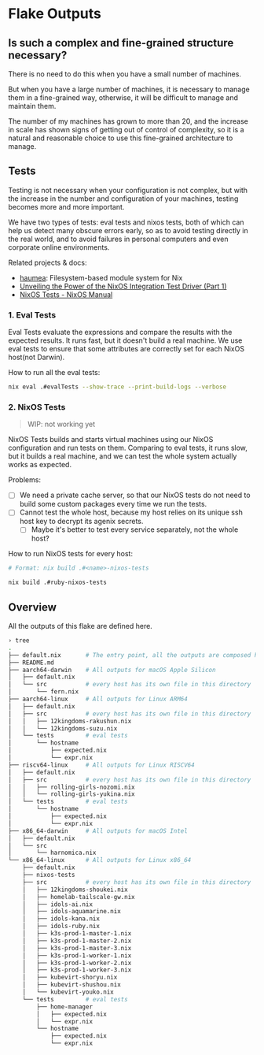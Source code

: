# Flake Outputs

## Is such a complex and fine-grained structure necessary?

There is no need to do this when you have a small number of machines.

But when you have a large number of machines, it is necessary to manage them in a fine-grained way,
otherwise, it will be difficult to manage and maintain them.

The number of my machines has grown to more than 20, 
and the increase in scale has shown signs of getting out of control of complexity,
so it is a natural and reasonable choice to use this fine-grained architecture to manage.

## Tests

Testing is not necessary when your configuration is not complex, 
but with the increase in the number and configuration of your machines, testing becomes more and more important.

We have two types of tests: eval tests and nixos tests, 
both of which can help us detect many obscure errors early, 
so as to avoid testing directly in the real world, and to avoid failures in personal computers and even corporate online environments.

Related projects & docs:

- [haumea](https://github.com/nix-community/haumea): Filesystem-based module system for Nix
- [Unveiling the Power of the NixOS Integration Test Driver (Part 1)](https://nixcademy.com/2023/10/24/nixos-integration-tests/)
- [NixOS Tests - NixOS Manual](https://nixos.org/manual/nixos/stable/#sec-nixos-tests)

### 1. Eval Tests

Eval Tests evaluate the expressions and compare the results with the expected results.
It runs fast, but it doesn't build a real machine.
We use eval tests to ensure that some attributes are correctly set for each NixOS host(not Darwin).

How to run all the eval tests:

```bash
nix eval .#evalTests --show-trace --print-build-logs --verbose
```

### 2. NixOS Tests

> WIP: not working yet

NixOS Tests builds and starts virtual machines using our NixOS configuration and run tests on them.
Comparing to eval tests, it runs slow, but it builds a real machine, and we can test the whole system actually works as expected.

Problems:

- [ ] We need a private cache server, so that our NixOS tests do not need to build some custom packages every time we run the tests.
- [ ] Cannot test the whole host, because my host relies on its unique ssh host key to decrypt its agenix secrets.
  - [ ] Maybe it's better to test every service separately, not the whole host?

How to run NixOS tests for every host:

```bash
# Format: nix build .#<name>-nixos-tests

nix build .#ruby-nixos-tests
```

## Overview

All the outputs of this flake are defined here.

```bash
› tree
.
├── default.nix       # The entry point, all the outputs are composed here.
├── README.md
├── aarch64-darwin    # All outputs for macOS Apple Silicon
│   ├── default.nix
│   └── src           # every host has its own file in this directory
│       └── fern.nix
├── aarch64-linux     # All outputs for Linux ARM64
│   ├── default.nix
│   ├── src           # every host has its own file in this directory
│   │   ├── 12kingdoms-rakushun.nix
│   │   └── 12kingdoms-suzu.nix
│   └── tests         # eval tests
│       └── hostname
│           ├── expected.nix
│           └── expr.nix
├── riscv64-linux     # All outputs for Linux RISCV64
│   ├── default.nix
│   ├── src           # every host has its own file in this directory
│   │   ├── rolling-girls-nozomi.nix
│   │   └── rolling-girls-yukina.nix
│   └── tests         # eval tests
│       └── hostname
│           ├── expected.nix
│           └── expr.nix
├── x86_64-darwin     # All outputs for macOS Intel
│   ├── default.nix
│   └── src
│       └── harnomica.nix
└── x86_64-linux      # All outputs for Linux x86_64
    ├── default.nix
    ├── nixos-tests
    ├── src           # every host has its own file in this directory
    │   ├── 12kingdoms-shoukei.nix
    │   ├── homelab-tailscale-gw.nix
    │   ├── idols-ai.nix
    │   ├── idols-aquamarine.nix
    │   ├── idols-kana.nix
    │   ├── idols-ruby.nix
    │   ├── k3s-prod-1-master-1.nix
    │   ├── k3s-prod-1-master-2.nix
    │   ├── k3s-prod-1-master-3.nix
    │   ├── k3s-prod-1-worker-1.nix
    │   ├── k3s-prod-1-worker-2.nix
    │   ├── k3s-prod-1-worker-3.nix
    │   ├── kubevirt-shoryu.nix
    │   ├── kubevirt-shushou.nix
    │   └── kubevirt-youko.nix
    └── tests         # eval tests
        ├── home-manager
        │   ├── expected.nix
        │   └── expr.nix
        └── hostname
            ├── expected.nix
            └── expr.nix

```
